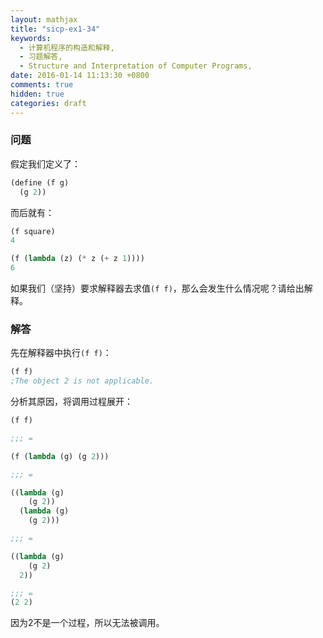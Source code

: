 ```yaml
---
layout: mathjax
title: "sicp-ex1-34"
keywords:
  - 计算机程序的构造和解释,
  - 习题解答,
  - Structure and Interpretation of Computer Programs,
date: 2016-01-14 11:13:30 +0800
comments: true
hidden: true
categories: draft
---
```


### 问题

假定我们定义了：

``` scheme
(define (f g)
  (g 2))
```

而后就有：

``` scheme
(f square)
4

(f (lambda (z) (* z (+ z 1))))
6
```

如果我们（坚持）要求解释器去求值`(f f)`，那么会发生什么情况呢？请给出解释。

### 解答

先在解释器中执行`(f f)`：

``` scheme
(f f)
;The object 2 is not applicable.
```

分析其原因，将调用过程展开：

``` scheme
(f f)

;;; =

(f (lambda (g) (g 2)))

;;; =

((lambda (g)
    (g 2))
  (lambda (g)
    (g 2)))

;;; =

((lambda (g)
    (g 2)
  2))

;;; =
(2 2)
```

因为2不是一个过程，所以无法被调用。
